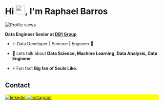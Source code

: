 <h1 align="left">Hi <img src="https://raw.githubusercontent.com/kaueMarques/kaueMarques/master/hi.gif" height="30px">, I'm Raphael Barros</h1>
<p align="left"> <img src="https://komarev.com/ghpvc/?username=raphaph&color=blue" alt="Profile views" /> </p>

<strong> Data Engineer Senior at [DB1 Group](https://db1group.com/)</strong> 

- 🔥 Data Developer | Science | Engineer 🎲

- 💬 Lets talk about **Data Science, Machine Learning, Data Analysis, Data Engineer**

- ⚡ Fun fact **Big fan of Souls Like.**

## Contact

<p align="left" style="background:yellow">

<a href="https://www.linkedin.com/in/raphael-william-de-barros-789327137/" target="_blank">
  <img align="center" src="https://img.shields.io/badge/-raphaelbarros-05122A?style=flat&logo=linkedin" alt="linkedin"/>
</a>
<a href="https://www.instagram.com/raphawb/" target="_blank">
 <img align="center" src="https://img.shields.io/badge/-raphawb-05122A?style=flat&logo=instagram" alt="instagram"/>
</a>

</p>
